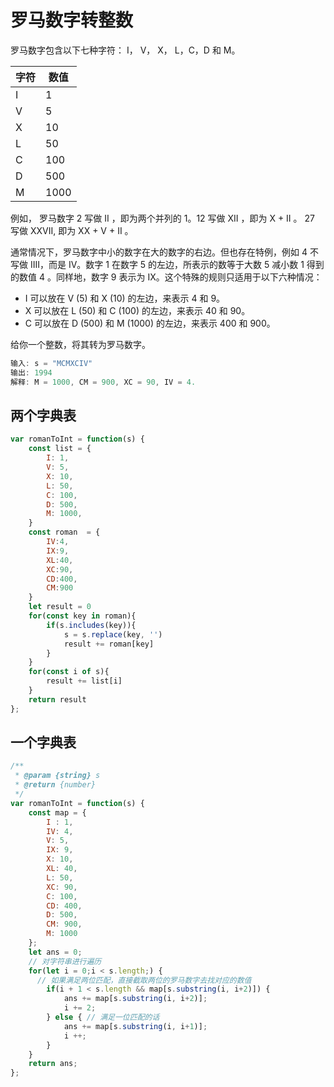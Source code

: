 # 罗马数字转整数

罗马数字包含以下七种字符： I， V， X， L，C，D 和 M。

字符    |      数值
-- | --
I       |      1
V       |      5
X       |      10
L       |      50
C       |      100
D       |      500
M       |      1000

例如， 罗马数字 2 写做 II ，即为两个并列的 1。12 写做 XII ，即为 X + II 。 27 写做  XXVII, 即为 XX + V + II 。

通常情况下，罗马数字中小的数字在大的数字的右边。但也存在特例，例如 4 不写做 IIII，而是 IV。数字 1 在数字 5 的左边，所表示的数等于大数 5 减小数 1 得到的数值 4 。同样地，数字 9 表示为 IX。这个特殊的规则只适用于以下六种情况：

- I 可以放在 V (5) 和 X (10) 的左边，来表示 4 和 9。
- X 可以放在 L (50) 和 C (100) 的左边，来表示 40 和 90。 
- C 可以放在 D (500) 和 M (1000) 的左边，来表示 400 和 900。

给你一个整数，将其转为罗马数字。

```js
输入: s = "MCMXCIV"
输出: 1994
解释: M = 1000, CM = 900, XC = 90, IV = 4.
```

## 两个字典表

```js
var romanToInt = function(s) {
    const list = {
        I: 1,
        V: 5,
        X: 10,
        L: 50,
        C: 100,
        D: 500,
        M: 1000,
    }
    const roman  = {
        IV:4,
        IX:9,
        XL:40,
        XC:90,
        CD:400,
        CM:900
    }
    let result = 0
    for(const key in roman){
        if(s.includes(key)){
            s = s.replace(key, '')
            result += roman[key]
        }
    }
    for(const i of s){
        result += list[i]
    }
    return result
};
```

## 一个字典表

```js
/**
 * @param {string} s
 * @return {number}
 */
var romanToInt = function(s) {
    const map = {
        I : 1,
        IV: 4,
        V: 5,
        IX: 9,
        X: 10,
        XL: 40,
        L: 50,
        XC: 90,
        C: 100,
        CD: 400,
        D: 500,
        CM: 900,
        M: 1000
    };
    let ans = 0;
    // 对字符串进行遍历
    for(let i = 0;i < s.length;) {
      // 如果满足两位匹配，直接截取两位的罗马数字去找对应的数值
        if(i + 1 < s.length && map[s.substring(i, i+2)]) {
            ans += map[s.substring(i, i+2)];
            i += 2;
        } else { // 满足一位匹配的话
            ans += map[s.substring(i, i+1)];
            i ++;
        }
    }
    return ans;
};
```